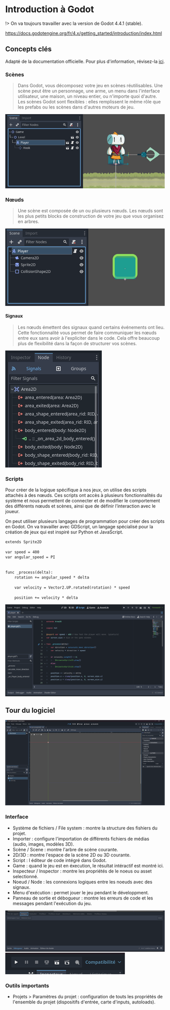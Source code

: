 # Introduction à Godot

!> On va toujours travailler avec la version de Godot 4.4.1 (stable).

https://docs.godotengine.org/fr/4.x/getting_started/introduction/index.html


## Concepts clés

Adapté de la documentation officielle. Pour plus d'information, révisez-la [ici](https://docs.godotengine.org/fr/4.x/getting_started/introduction/key_concepts_overview.html).

### Scènes

> Dans Godot, vous décomposez votre jeu en scènes réutilisables. Une scène peut être un personnage, une arme, un menu dans l'interface utilisateur, une maison, un niveau entier, ou n'importe quoi d'autre. Les scènes Godot sont flexibles : elles remplissent le même rôle que les prefabs ou les scènes dans d'autres moteurs de jeu.

![Scène composée de noeuds](image-3.png)


### Nœuds

> Une scène est composée de un ou plusieurs nœuds. Les nœuds sont les plus petits blocks de construction de votre jeu que vous organisez en arbres.

![Différents noeuds pour la création d'un objet interactif](image-5.png)

#### Signaux

> Les nœuds émettent des signaux quand certains événements ont lieu. Cette fonctionnalité vous permet de faire communiquer les nœuds entre eux sans avoir à l'expliciter dans le code. Cela offre beaucoup plus de flexibilité dans la façon de structurer vos scènes.

![Des signaux entre noeuds](image-7.png)

### Scripts

Pour créer de la logique spécifique à nos jeux, on utilise des scripts attachés à des nœuds. Ces scripts ont accès à plusieurs fonctionnalités du système et nous permettent de connecter et de modifier le comportement des différents nœuds et scènes, ainsi que de définir l’interaction avec le joueur.

On peut utiliser plusieurs langages de programmation pour créer des scripts en Godot. On va travailler avec GDScript, un langage spécialisé pour la création de jeux qui est inspiré sur Python et JavaScript. 

```gdscript
extends Sprite2D

var speed = 400
var angular_speed = PI


func _process(delta):
	rotation += angular_speed * delta

	var velocity = Vector2.UP.rotated(rotation) * speed

	position += velocity * delta
```

![Exemple de script en GDSCript](image-8.png)

## Tour du logiciel

![Capture d'écran - Éditeur de projet Godot](image.png)


### Interface

- Système de fichiers / File system : montre la structure des fishiers du projet.
- Importer : configure l'importation de différents fichiers de médias (audio, images, modèles 3D).
- Scène / Scene : montre l'arbre de scène courante.
- 2D/3D : montre l'espace de la scène 2D ou 3D courante.
- Script : l éditeur de code intégré dans Godot.
- Game : quand le jeu est en éxecution, le résultat intéractif est montré ici.
- Inspecteur / Inspector : montre les propriétés de le noeus ou asset selectionné.
- Noeud / Node : les connexions logiques entre les noeuds avec des signaux.
- Menu d'exécution : permet jouer le jeu pendant le développment.
- Panneau de sortie et débogueur : montre les erreurs de code et les messages pendant l'exécution du jeu.

![Sortie / débogueur](image-2.png)
![Menu d'execution](image-1.png)

### Outils importants

- Projets > Paramètres du projet : configuration de touts les propriétés de l'ensemble du projet (dispositifs d'entrée, carte d'inputs, autoloads).
